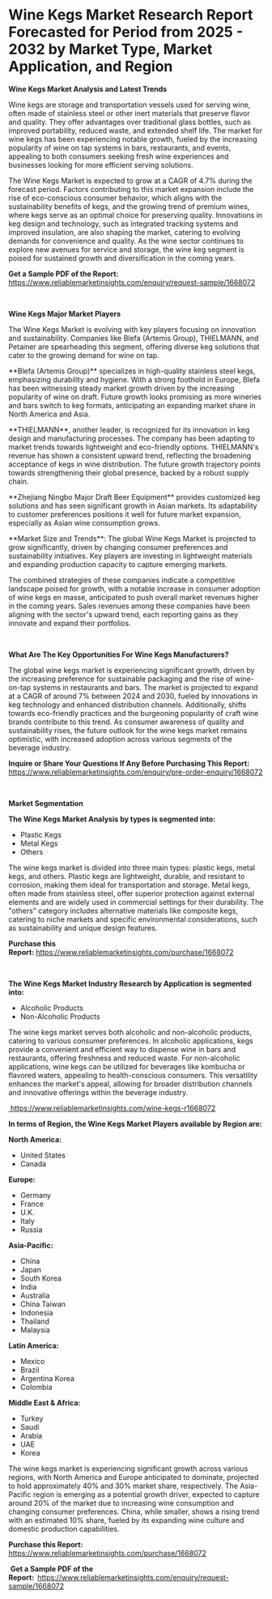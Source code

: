 <p><h1>Wine Kegs Market Research Report Forecasted for Period from 2025 -  2032 by Market Type, Market Application, and Region</h1></p><p><strong>Wine Kegs Market Analysis and Latest Trends</strong></p>
<p><p>Wine kegs are storage and transportation vessels used for serving wine, often made of stainless steel or other inert materials that preserve flavor and quality. They offer advantages over traditional glass bottles, such as improved portability, reduced waste, and extended shelf life. The market for wine kegs has been experiencing notable growth, fueled by the increasing popularity of wine on tap systems in bars, restaurants, and events, appealing to both consumers seeking fresh wine experiences and businesses looking for more efficient serving solutions.</p><p>The Wine Kegs Market is expected to grow at a CAGR of 4.7% during the forecast period. Factors contributing to this market expansion include the rise of eco-conscious consumer behavior, which aligns with the sustainability benefits of kegs, and the growing trend of premium wines, where kegs serve as an optimal choice for preserving quality. Innovations in keg design and technology, such as integrated tracking systems and improved insulation, are also shaping the market, catering to evolving demands for convenience and quality. As the wine sector continues to explore new avenues for service and storage, the wine keg segment is poised for sustained growth and diversification in the coming years.</p></p>
<p><strong>Get a Sample PDF of the Report:&nbsp;</strong> <a href="https://www.reliablemarketinsights.com/enquiry/request-sample/1668072?utm_campaign=2117&utm_medium=2&utm_source=Github&utm_content=ia&utm_term=17042025&utm_id=wine-kegs">https://www.reliablemarketinsights.com/enquiry/request-sample/1668072</a></p>
<p>&nbsp;</p>
<p><strong>Wine Kegs Major Market Players</strong></p>
<p><p>The Wine Kegs Market is evolving with key players focusing on innovation and sustainability. Companies like Blefa (Artemis Group), THIELMANN, and Petainer are spearheading this segment, offering diverse keg solutions that cater to the growing demand for wine on tap.</p><p>**Blefa (Artemis Group)** specializes in high-quality stainless steel kegs, emphasizing durability and hygiene. With a strong foothold in Europe, Blefa has been witnessing steady market growth driven by the increasing popularity of wine on draft. Future growth looks promising as more wineries and bars switch to keg formats, anticipating an expanding market share in North America and Asia.</p><p>**THIELMANN**, another leader, is recognized for its innovation in keg design and manufacturing processes. The company has been adapting to market trends towards lightweight and eco-friendly options. THIELMANN's revenue has shown a consistent upward trend, reflecting the broadening acceptance of kegs in wine distribution. The future growth trajectory points towards strengthening their global presence, backed by a robust supply chain.</p><p>**Zhejiang Ningbo Major Draft Beer Equipment** provides customized keg solutions and has seen significant growth in Asian markets. Its adaptability to customer preferences positions it well for future market expansion, especially as Asian wine consumption grows.</p><p>**Market Size and Trends**: The global Wine Kegs Market is projected to grow significantly, driven by changing consumer preferences and sustainability initiatives. Key players are investing in lightweight materials and expanding production capacity to capture emerging markets. </p><p>The combined strategies of these companies indicate a competitive landscape poised for growth, with a notable increase in consumer adoption of wine kegs en masse, anticipated to push overall market revenues higher in the coming years. Sales revenues among these companies have been aligning with the sector's upward trend, each reporting gains as they innovate and expand their portfolios.</p></p>
<p>&nbsp;</p>
<p><strong>What Are The Key Opportunities For Wine Kegs Manufacturers?</strong></p>
<p><p>The global wine kegs market is experiencing significant growth, driven by the increasing preference for sustainable packaging and the rise of wine-on-tap systems in restaurants and bars. The market is projected to expand at a CAGR of around 7% between 2024 and 2030, fueled by innovations in keg technology and enhanced distribution channels. Additionally, shifts towards eco-friendly practices and the burgeoning popularity of craft wine brands contribute to this trend. As consumer awareness of quality and sustainability rises, the future outlook for the wine kegs market remains optimistic, with increased adoption across various segments of the beverage industry.</p></p>
<p><strong>Inquire or Share Your Questions If Any Before Purchasing This Report:</strong> <a href="https://www.reliablemarketinsights.com/enquiry/pre-order-enquiry/1668072?utm_campaign=2117&utm_medium=2&utm_source=Github&utm_content=ia&utm_term=17042025&utm_id=wine-kegs">https://www.reliablemarketinsights.com/enquiry/pre-order-enquiry/1668072</a></p>
<p>&nbsp;</p>
<p><strong>Market Segmentation</strong></p>
<p><strong>The Wine Kegs Market Analysis by types is segmented into:</strong></p>
<p><ul><li>Plastic Kegs</li><li>Metal Kegs</li><li>Others</li></ul></p>
<p><p>The wine kegs market is divided into three main types: plastic kegs, metal kegs, and others. Plastic kegs are lightweight, durable, and resistant to corrosion, making them ideal for transportation and storage. Metal kegs, often made from stainless steel, offer superior protection against external elements and are widely used in commercial settings for their durability. The "others" category includes alternative materials like composite kegs, catering to niche markets and specific environmental considerations, such as sustainability and unique design features.</p></p>
<p><strong>Purchase this Report:&nbsp;</strong><a href="https://www.reliablemarketinsights.com/purchase/1668072?utm_campaign=2117&utm_medium=2&utm_source=Github&utm_content=ia&utm_term=17042025&utm_id=wine-kegs">https://www.reliablemarketinsights.com/purchase/1668072</a></p>
<p>&nbsp;</p>
<p><strong>The Wine Kegs Market Industry Research by Application is segmented into:</strong></p>
<p><ul><li>Alcoholic Products</li><li>Non-Alcoholic Products</li></ul></p>
<p><p>The wine kegs market serves both alcoholic and non-alcoholic products, catering to various consumer preferences. In alcoholic applications, kegs provide a convenient and efficient way to dispense wine in bars and restaurants, offering freshness and reduced waste. For non-alcoholic applications, wine kegs can be utilized for beverages like kombucha or flavored waters, appealing to health-conscious consumers. This versatility enhances the market's appeal, allowing for broader distribution channels and innovative offerings within the beverage industry.</p></p>
<p><a href="https://www.reliablemarketinsights.com/wine-kegs-r1668072?utm_campaign=2117&utm_medium=2&utm_source=Github&utm_content=ia&utm_term=17042025&utm_id=wine-kegs">&nbsp;https://www.reliablemarketinsights.com/wine-kegs-r1668072</a></p>
<p><strong>In terms of Region, the Wine Kegs Market Players available by Region are:</strong></p>
<p>
    <p> <strong> North America: </strong>
        <ul>
            <li>United States</li>
            <li>Canada</li>
        </ul>
        </p> 
    <p> <strong> Europe: </strong>
        <ul>
            <li>Germany</li>
            <li>France</li>
            <li>U.K.</li>
            <li>Italy</li>
            <li>Russia</li>
        </ul>
        </p> 
    <p> <strong> Asia-Pacific: </strong>
        <ul>
            <li>China</li>
            <li>Japan</li>
            <li>South Korea</li>
            <li>India</li>
            <li>Australia</li>
            <li>China Taiwan</li>
            <li>Indonesia</li>
            <li>Thailand</li>
            <li>Malaysia</li>
        </ul>
        </p> 
    <p> <strong> Latin America: </strong>
        <ul>
            <li>Mexico</li>
            <li>Brazil</li>
            <li>Argentina Korea</li>
            <li>Colombia</li>
        </ul>
        </p> 
    <p> <strong> Middle East & Africa: </strong>
        <ul>
            <li>Turkey</li>
            <li>Saudi</li>
            <li>Arabia</li>
            <li>UAE</li>
            <li>Korea</li>
        </ul>
    </p>
    </p>
<p><p>The wine kegs market is experiencing significant growth across various regions, with North America and Europe anticipated to dominate, projected to hold approximately 40% and 30% market share, respectively. The Asia-Pacific region is emerging as a potential growth driver, expected to capture around 20% of the market due to increasing wine consumption and changing consumer preferences. China, while smaller, shows a rising trend with an estimated 10% share, fueled by its expanding wine culture and domestic production capabilities.</p></p>
<p><strong>Purchase this Report: </strong><a href="https://www.reliablemarketinsights.com/purchase/1668072?utm_campaign=2117&utm_medium=2&utm_source=Github&utm_content=ia&utm_term=17042025&utm_id=wine-kegs">https://www.reliablemarketinsights.com/purchase/1668072</a></p>
<p>&nbsp;<strong>Get a Sample PDF of the Report:&nbsp;&nbsp;</strong><a href="https://www.reliablemarketinsights.com/enquiry/request-sample/1668072?utm_campaign=2117&utm_medium=2&utm_source=Github&utm_content=ia&utm_term=17042025&utm_id=wine-kegs">https://www.reliablemarketinsights.com/enquiry/request-sample/1668072</a></p>
<p><strong></strong></p>
<p><p></p><p></p><p></p></p>